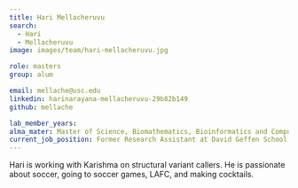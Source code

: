 ```yaml
---
title: Hari Mellacheruvu
search:
  - Hari 
  - Mellacheruvu
image: images/team/hari-mellacheruvu.jpg

role: masters
group: alum

email: mellache@usc.edu
linkedin: harinarayana-mellacheruvu-29b82b149
github: mellache

lab_member_years: 
alma_mater: Master of Science, Biomathematics, Bioinformatics and Computational Biology, University of Southern California
current_job_position: Former Research Assistant at David Geffen School of Medicine at UCLA
---
```


Hari is working with Karishma on structural variant callers. He is passionate about soccer, going to soccer games, LAFC, and making cocktails.
